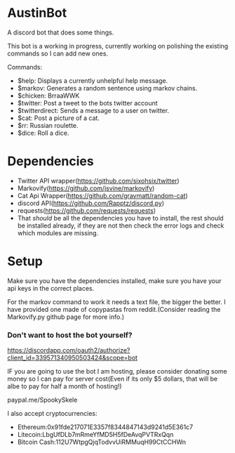 # AustinBot
A discord bot that does some things.

This bot is a working in progress, currently working on polishing the existing commands so I can add new ones.

Commands:
-	$help: Displays a currently unhelpful help message.
-	$markov: Generates a random sentence using markov chains.
-	$chicken: BrraaWWK
-	$twitter: Post a tweet to the bots twitter account
-	$twitterdirect: Sends a message to a user on twitter.
-	$cat: Post a picture of a cat.
-	$rr: Russian roulette.
-	$dice: Roll a dice.

# Dependencies
-	Twitter API wrapper(https://github.com/sixohsix/twitter)
-	Markovify(https://github.com/jsvine/markovify)
-	Cat Api Wrapper(https://github.com/gravmatt/random-cat)
-	discord API(https://github.com/Rapptz/discord.py)
-	requests(https://github.com/requests/requests)
-	That *should* be all the dependencies you have to install, the rest should be installed already, if they are not then check the error logs and check which modules are missing.

# Setup

Make sure you have the dependencies installed, make sure you have your api keys in the correct places.

For the markov command to work it needs a text file, the bigger the better. I have provided one made of copypastas from reddit.(Consider reading the Markovify.py github page for more info.)


### Don't want to host the bot yourself?

https://discordapp.com/oauth2/authorize?client_id=339571340950503424&scope=bot

IF you are going to use the bot I am hosting, please consider donating some money so I can pay for server cost(Even if its only $5 dollars, that will be albe to pay for half a month of hosting!)

paypal.me/SpookySkele

I also accept cryptocurrencies:
 -  Ethereum:0x91fde217071E3357f8344847143d9241d5E361c7
 - Litecoin:LbgUfDLb7mRmeYfMD5H5fDeAvqPVTRxQqn
 -  Bitcoin Cash:112U7WtpgQjqTodvvUiRMMuqH99CtCCHWn


